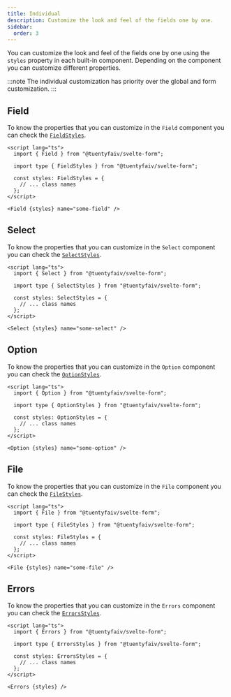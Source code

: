 ```yaml
---
title: Individual
description: Customize the look and feel of the fields one by one.
sidebar:
  order: 3
---
```


You can customize the look and feel of the fields one by one using the `styles` property in each built-in component. Depending on the component you can customize different properties.

:::note
The individual customization has priority over the global and form customization.
:::

## Field

To know the properties that you can customize in the `Field` component you can check the [`FieldStyles`](/reference/#fieldstyles).

```svelte
<script lang="ts">
  import { Field } from "@tuentyfaiv/svelte-form";

  import type { FieldStyles } from "@tuentyfaiv/svelte-form";

  const styles: FieldStyles = {
    // ... class names
  };
</script>

<Field {styles} name="some-field" />
```

## Select

To know the properties that you can customize in the `Select` component you can check the [`SelectStyles`](/reference/#selectstyles).

```svelte
<script lang="ts">
  import { Select } from "@tuentyfaiv/svelte-form";

  import type { SelectStyles } from "@tuentyfaiv/svelte-form";

  const styles: SelectStyles = {
    // ... class names
  };
</script>

<Select {styles} name="some-select" />
```

## Option

To know the properties that you can customize in the `Option` component you can check the [`OptionStyles`](/reference/#optionstyles).

```svelte
<script lang="ts">
  import { Option } from "@tuentyfaiv/svelte-form";

  import type { OptionStyles } from "@tuentyfaiv/svelte-form";

  const styles: OptionStyles = {
    // ... class names
  };
</script>

<Option {styles} name="some-option" />
```

## File

To know the properties that you can customize in the `File` component you can check the [`FileStyles`](/reference/#filestyles).

```svelte
<script lang="ts">
  import { File } from "@tuentyfaiv/svelte-form";

  import type { FileStyles } from "@tuentyfaiv/svelte-form";

  const styles: FileStyles = {
    // ... class names
  };
</script>

<File {styles} name="some-file" />
```

## Errors

To know the properties that you can customize in the `Errors` component you can check the [`ErrorsStyles`](/reference/#errorsstyles).

```svelte
<script lang="ts">
  import { Errors } from "@tuentyfaiv/svelte-form";

  import type { ErrorsStyles } from "@tuentyfaiv/svelte-form";

  const styles: ErrorsStyles = {
    // ... class names
  };
</script>

<Errors {styles} />
```
